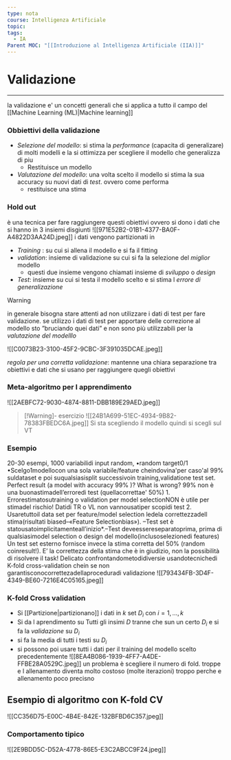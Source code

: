 ```yaml
---
type: nota
course: Intelligenza Artificiale
topic: 
tags:
  - IA
Parent MOC: "[[Introduzione al Intelligenza Artificiale (IIA)]]"
---
```


# Validazione 
---
 la validazione e' un  concetti generali che si applica a tutto il campo del [[Machine Learning (ML)|Machine learning]]



### Obbiettivi della validazione
- _Selezione del modello_: si stima la _performance_ (capacita di generalizare) di molti modelli e la si ottimizza per scegliere il modello che generalizza di piu
	- Restituisce un modello   
- _Valutazione del modello_: una volta scelto il modello si stima la sua accuracy su nuovi dati di _test_. ovvero come performa 
	- restituisce una stima 
	 

### Hold out 
è una tecnica per fare raggiungere questi obiettivi ovvero 
si dono i dati che si hanno in 3 insiemi disgiunti 
![[971E52B2-01B1-4377-BA0F-A4822D3AA24D.jpeg]]
i dati vengono partizionati in 
- _Training_ : su cui si allena il modello e si fa il fitting
- _validation_: insieme di validazione su cui si fa la selezione del _miglior_ modello 
	- questi due insieme vengono chiamati insieme di _sviluppo_ o _design_ 
-  _Test_: insieme su cui si testa il modello scelto e si stima l _errore di generalizazione_


>[!warning]
>in generale bisogna stare attenti ad non utilizzare i dati di test per fare validazione. se utilizzo i dati di test per apportare delle correzione al modello sto ”bruciando quei dati” e non sono più utilizzabili per la _valutazione del modelllo_ 


![[C0073B23-3100-45F2-9CBC-3F391035DCAE.jpeg]]

_regola per una corretta validazione_: mantenne una chiara separazione tra obiettivi e dati che si usano per raggiungere quegli obiettivi 



### Meta-algoritmo per l apprendimento
![[2AEBFC72-9030-4874-8811-DBB189E29AED.jpeg]]

>[!Warning]- esercizio
>![[24B1A699-51EC-4934-9B82-78383FBEDC6A.jpeg]]
>Si sta scegliendo il modello quindi si scegli sul VT


### Esempio 
20-30 esempi, 1000 variabilidi input random, •random target0/1 •Scelgo1modellocon una sola variabile/feature cheindovina'per caso'al 99% suldataset e poi suqualsiasisplit successivoin training,validatione test set. Perfect result (a model with accuracy 99% )? What is wrong? 99% non è una buonastimadell’erroredi test (quellacorrettae' 50%) 1. Errorestimatosutraining o validation per model selectionNON è utile per stimadel rischio! Datidi TR o VL non vannousatiper scopidi  test 2. Usaretuttoil data set per feature/model selection ledela correttezzadell stima(risultati biased–«Feature Selectionbias»). –Test set è statousatoimplicitamenteall’inizio*.–Test deveessereseparatoprima, prima di qualsiasimodel selection o design del modello(inclusoselezionedi features) Un test set esterno fornisce invece la stima corretta del 50% (random coinresult!). E’ la correttezza della stima che è in giudizio, non la possibilità di risolvere il task! Delicato confrontandometodidiversie usandotecnichedi K-fold cross-validation chein se non garantisconocorrettezadellaproceduradi validazione
![[793434FB-3D4F-4349-BE60-7216E4C05165.jpeg]]


### K-fold Cross validation
- Si [[Partizione|partizionano]] i dati in  $k$ set $D_i$ con $i = 1,\dots,k$ 
- Si da l aprendimento su Tutti gli insimi $D$ tranne che sun un certo $D_i$ e si fa la _validazione_ su $D_i$
- si fa la media di tutti i testi su $D_i$
- si possono poi usare tutti i dati per il training del modello scelto precedentemente 
![[8EA4B086-1939-4FF7-A4DE-FFBE28A0529C.jpeg]]
un problema è scegliere il numero di fold. troppe e l allenamento diventa molto costoso (molte iterazioni) troppo perche e allenamento poco precisno


## Esempio di algoritmo con K-fold CV
![[CC356D75-E00C-4B4E-842E-132BFBD6C357.jpeg]]

### Comportamento tipico 
![[2E9BDD5C-D52A-4778-86E5-E3C2ABCC9F24.jpeg]]



